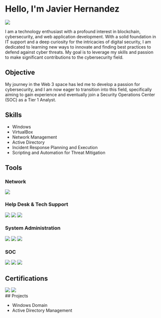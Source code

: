 # Hello, I'm Javier Hernandez
<a href="https://linkedin.com/in/javierhernandezdev"><img src="https://img.shields.io/badge/-LinkedIn-0072b1?&style=for-the-badge&logo=linkedin&logoColor=white" /></a>

I am a technology enthusiast with a profound interest in blockchain, cybersecurity, and web application development. With a solid foundation in IT support and a deep curiosity for the intricacies of digital security, I am dedicated to learning new ways to innovate and finding best practices to defend against cyber threats. My goal is to leverage my skills and passion to make significant contributions to the cybersecurity field.

## Objective

My journey in the Web 3 space has led me to develop a passion for cybersecurity, and I am now eager to transition into this field, specifically aiming to gain experience and eventually join a Security Operations Center (SOC) as a Tier 1 Analyst.

## Skills

- Windows
- VirtualBox
- Network Management
- Active Directory
- Incident Response Planning and Execution
- Scripting and Automation for Threat Mitigation

## Tools

### Network
<div>
    <img src="https://img.shields.io/badge/-Wireshark-1679A7?&style=for-the-badge&logo=Wireshark&logoColor=white" />
</div>

<!--
### Endpoint
<div>
    <img src="https://img.shields.io/badge/-Microsoft_Defender_for_Endpoint-00A4EF?&style=for-the-badge&logo=Microsoft&logoColor=white" />
    <img src="https://img.shields.io/badge/-Velociraptor-4B275F?&style=for-the-badge&logo=Velociraptor&logoColor=white" />
</div>

### SIEM
<div>
    <img src="https://img.shields.io/badge/-Microsoft_Sentinel-0078D4?&style=for-the-badge&logo=Microsoft&logoColor=white" />
    <img src="https://img.shields.io/badge/-Splunk-000000?&style=for-the-badge&logo=Splunk&logoColor=white" />
    <img src="https://img.shields.io/badge/-Elastic-005571?&style=for-the-badge&logo=Elastic&logoColor=white" />
</div>
-->

### Help Desk & Tech Support
<div>
    <img src="https://img.shields.io/badge/-Microsoft_Office-0078D4?&style=for-the-badge&logo=Microsoft&logoColor=white" />
    <img src="https://img.shields.io/badge/-Zendesk-03363D?&style=for-the-badge&logo=Zendesk&logoColor=white" />
    <img src="https://img.shields.io/badge/-Jira-0052CC?&style=for-the-badge&logo=Jira&logoColor=white" />
</div>

### System Administration
<div>
    <img src="https://img.shields.io/badge/-Windows_Server-0078D6?&style=for-the-badge&logo=Windows&logoColor=white" />
    <img src="https://img.shields.io/badge/-Active_Directory-003366?&style=for-the-badge&logo=Microsoft&logoColor=white" />
    <img src="https://img.shields.io/badge/-VirtualBox-183A61?&style=for-the-badge&logo=VirtualBox&logoColor=white" />
</div>

### SOC
<div>
    <img src="https://img.shields.io/badge/-Kali_Linux-557C94?&style=for-the-badge&logo=Kali-Linux&logoColor=white" />
    <img src="https://img.shields.io/badge/-Sysmon-0078D7?&style=for-the-badge&logo=Microsoft&logoColor=white" />
    <img src="https://img.shields.io/badge/-Splunk-000000?&style=for-the-badge&logo=Splunk&logoColor=white" />
</div>

## Certifications
<div>
<img src="https://img.shields.io/badge/-Security%2B-FF0000?&style=for-the-badge&logo=CompTIA&logoColor=white" />
<img src="https://img.shields.io/badge/-Network%2B-007ACC?&style=for-the-badge&logo=CompTIA&logoColor=white" />
</div>
## Projects

- Windows Domain
- Active Directory Management
